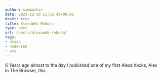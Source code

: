 ```yaml
---
author: sammachin
date: 2021-12-30 11:50:43+00:00
draft: true
title: AlexaWeb Reborn
type: post
url: /posts/alexaweb-reborn/
tags:
- alexa
- node-red
- avs
---
```



6 Years ago almost to the day I published one of my first Alexa hacks, Alex In The Browser, this 